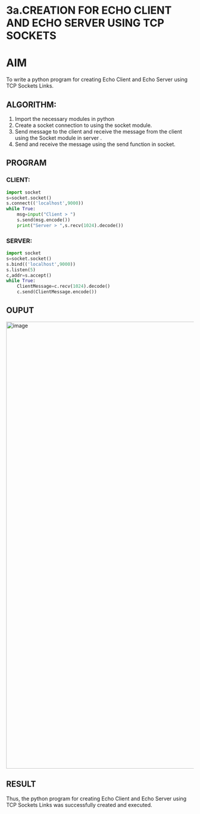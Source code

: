 # 3a.CREATION FOR ECHO CLIENT AND ECHO SERVER USING TCP SOCKETS
# AIM
To write a python program for creating Echo Client and Echo Server using TCP
Sockets Links.
## ALGORITHM:
1. Import the necessary modules in python
2. Create a socket connection to using the socket module.
3. Send message to the client and receive the message from the client using the Socket module in
 server .
4. Send and receive the message using the send function in socket.
## PROGRAM
### CLIENT:
```py
import socket 
s=socket.socket() 
s.connect(('localhost',9000)) 
while True:
    msg=input("Client > ")
    s.send(msg.encode())
    print("Server > ",s.recv(1024).decode())
```
### SERVER:
```py
import socket 
s=socket.socket() 
s.bind(('localhost',9000)) 
s.listen(5) 
c,addr=s.accept()
while True: 
    ClientMessage=c.recv(1024).decode() 
    c.send(ClientMessage.encode())
```
## OUPUT
<img width="1920" height="1200" alt="image" src="https://github.com/user-attachments/assets/3d126cba-e66d-4bef-94e5-9780e6614f4e" />

## RESULT
Thus, the python program for creating Echo Client and Echo Server using TCP Sockets Links 
was successfully created and executed.
